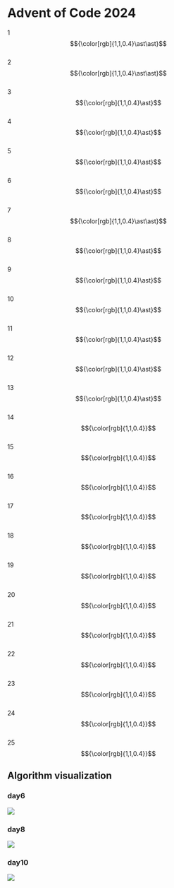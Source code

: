 # Advent of Code 2024
1  $${\color[rgb]{1,1,0.4}\ast\ast}$$  
2  $${\color[rgb]{1,1,0.4}\ast\ast}$$  
3  $${\color[rgb]{1,1,0.4}\ast}$$  
4  $${\color[rgb]{1,1,0.4}\ast}$$  
5  $${\color[rgb]{1,1,0.4}\ast}$$  
6  $${\color[rgb]{1,1,0.4}\ast}$$  
7  $${\color[rgb]{1,1,0.4}\ast\ast}$$  
8  $${\color[rgb]{1,1,0.4}\ast}$$  
9  $${\color[rgb]{1,1,0.4}\ast}$$  
10 $${\color[rgb]{1,1,0.4}\ast}$$  
11 $${\color[rgb]{1,1,0.4}\ast}$$  
12 $${\color[rgb]{1,1,0.4}\ast}$$  
13 $${\color[rgb]{1,1,0.4}\ast}$$  
14 $${\color[rgb]{1,1,0.4}}$$  
15 $${\color[rgb]{1,1,0.4}}$$  
16 $${\color[rgb]{1,1,0.4}}$$  
17 $${\color[rgb]{1,1,0.4}}$$  
18 $${\color[rgb]{1,1,0.4}}$$  
19 $${\color[rgb]{1,1,0.4}}$$  
20 $${\color[rgb]{1,1,0.4}}$$  
21 $${\color[rgb]{1,1,0.4}}$$  
22 $${\color[rgb]{1,1,0.4}}$$  
23 $${\color[rgb]{1,1,0.4}}$$  
24 $${\color[rgb]{1,1,0.4}}$$  
25 $${\color[rgb]{1,1,0.4}}$$  

## Algorithm visualization
### day6
![](https://github.com/jonnevuorela/advent-of-code-2024/blob/master/day6/day6_visual.gif)
### day8
![](https://github.com/jonnevuorela/advent-of-code-2024/blob/master/day8/day8_visual.gif)
### day10
![](https://github.com/jonnevuorela/advent-of-code-2024/blob/master/day10/day10_visual.gif)
